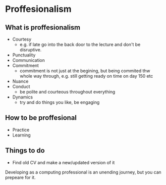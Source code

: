 # Proffesionalism

## What is proffesionalism
- Courtesy
    - e.g. if late go into the back door to the lecture and don't be disruptive.
- Punctuality
- Communication
- Commitment
    - commitment is not just at the begining, but being commited thw whole way through, e.g. still getting ready on time on day 150 etc
- Nuance
- Conduct
    - be polite and courteous throughout everything
- Dynamics
    - try and do things you like, be engaging

## How to be proffesional

- Practice
- Learning


## Things to do

- Find old CV and make a new/updated version of it

Developing as a computing professional is an unending journey, but you can prepeare for it.  